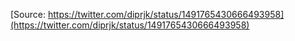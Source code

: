 [Source: https://twitter.com/diprjk/status/1491765430666493958](https://twitter.com/diprjk/status/1491765430666493958)